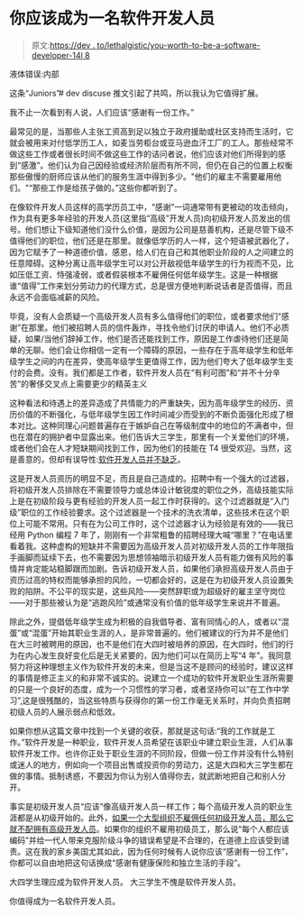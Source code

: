 # 你应该成为一名软件开发人员

> 原文:[https://dev . to/lethalgistic/you-worth-to-be-a-software-developer-14l 8](https://dev.to/lethargilistic/you-deserve-to-be-a-software-developer-14l8)

液体错误:内部

这条“Juniors”# dev discuse 推文引起了共鸣，所以我认为它值得扩展。

我不止一次看到有人说，人们应该“感谢有一份工作。”

最常见的是，当那些人主张工资高到足以独立于政府援助或社区支持而生活时，它就会被用来对付低学历工人，如麦当劳柜台或亚马逊血汗工厂的工人。那些经常不做这些工作或者很长时间不做这些工作的诘问者说，他们应该对他们所得到的感到“感激”。他们认为自己因经验或经济阶层而有所不同，但仍在自己的位置上权衡那些傲慢的厨师应该从他们的服务生涯中得到多少。"他们的雇主不需要雇用他们。"“那些工作是给孩子做的。”这些你都听到了。

在像软件开发人员这样的高学历员工中，“感谢”一词通常带有更被动的攻击倾向，作为具有更多年经验的开发人员(这里指“高级”开发人员)向初级开发人员发出的信号。他们想让下级知道他们没什么价值，是因为公司是慈善机构，还是尽管下级不值得他们的职位，他们还是在那里。就像低学历的人一样，这个短语被武器化了，因为它赋予了一种道德价值，感恩，给人们在自己和其他职业阶段的人之间建立的任意障碍。这种分离让高年级学生可以对公开敌视低年级学生的行为视而不见，比如压低工资、恃强凌弱，或者假装根本不雇佣任何低年级学生。这是一种根据谁“值得”工作来划分劳动力的代理方式，总是很方便地判断说话者是否值得，而且永远不会面临减薪的风险。

毕竟，没有人会质疑一个高级开发人员有多么值得他们的职位，或者要求他们“感谢”在那里。他们被招聘人员的信件轰炸，寻找令他们讨厌的申请人。他们不必质疑，如果/当他们辞掉工作，他们是否还能找到工作，原因是工作虐待他们还是简单的无聊。他们会让你相信一定有一个障碍的原因，一些存在于高年级学生和低年级学生之间的内在差异，使高年级学生更值得工作，因为他们夸大了低年级学生支付的会费。没有。我们都是工作者，软件开发人员在“有利可图”和“并不十分辛苦”的奢侈交叉点上需要更少的精英主义

这种看法和待遇上的差异造成了共情能力的严重缺失，因为高年级学生的经历、资历价值的不断强化，与低年级学生因工作时间减少而受到的不断负面强化形成了根本对比。这种同理心问题普遍存在于嫉妒自己在等级制度中的地位的不满者中，但也在潜在的拥护者中显露出来。他们告诉大三学生，那里有一个关爱他们的环境，或者他们会在人才短缺期间找到工作，因为他们的技能在 T4 很受欢迎。当然，这是善意的，但却有误导性:[软件开发人员并不缺乏](https://blog.hackerrank.com/unlocking-trapped-engineers/)。

这是开发人员资历的明显不足，而且是自己造成的。招聘中有一个强大的过滤器，将初级开发人员排除在不需要领导力或总体设计敏锐度的职位之外，高级技能实际上是在初级阶段与更有经验的开发人员一起工作时获得的。这个过滤器就是“入门级”职位的工作经验要求。这个过滤器是一个技术的洗衣清单，这些技术在这个职位上可能不常用。只有在为公司工作时，这个过滤器才认为经验是有效的——我已经用 Python 编程 7 年了，刚刚有一个非常粗鲁的招聘经理大喊“哪里？”在电话里看着我。这种虚构的短缺并不需要因为高级开发人员对初级开发人员的工作年限指手画脚而延续下去，也不需要因为思想领袖暗示初级开发人员有能力做有风险的事情并肯定能站稳脚跟而加剧。告诉初级开发人员，如果他们承担高级开发人员由于资历过高的特权而能够承担的风险，一切都会好的，这是在为初级开发人员设置失败的陷阱。不公平的现实是，这些风险——突然辞职或为超级好的雇主坚守岗位——对于那些被认为是“逃跑风险”或通常没有价值的低年级学生来说并不普遍。

除此之外，提倡低年级学生成为积极的自我倡导者、富有同情心的人，或者以“混蛋”或“混蛋”开始其职业生涯的人，是非常普遍的。他们被建议的行为并不是他们在大三时被聘用的原因，也不是他们在大四时被培养的原因，在大四时，他们的行为在内心发生良好变化后是无关紧要的，因为他们可以在简历上写“4 年”。我同意努力将这种理想主义作为软件开发的未来，但是当这不是顾问的经验时，建议这样的事情是修正主义的和非常不诚实的。说建立一个成功的软件开发职业生涯所需要的只是一个良好的态度，成为一个习惯性的学习者，或者坚持你可以“在工作中学习”,这是很残酷的，当这些特质与获得你的第一份工作毫无关系时，并向负责招聘初级人员的人展示弱点和低效。

如果你想从这篇文章中找到一个关键的收获，那就是这句话:“我的工作就是工作。”软件开发是一种职业，软件开发人员希望在该职业中建立职业生涯，人们从事软件开发工作。也许你正处于职业生涯的不同阶段，但做一份工作并没有什么特别或迷人的地方，例如向一个项目出售或投资你的劳动力，这是大四和大三学生都在做的事情。抵制诱惑，不要因为你认为别人值得你去，就武断地把自己和别人分开。

事实是初级开发人员“应该”像高级开发人员一样工作；每个高级开发人员的职业生涯都是从初级开始的。此外，[如果一个大型组织不雇佣任何初级开发人员，那么它就不配拥有高级开发人员](http://isaaclyman.com/blog/posts/junior-developers/)。如果你的组织不雇用初级员工，那么说“每个人都应该编码”并给一代人带来克服阶级斗争的错误希望是不合理的，在道德上应该受到谴责。这在我的家乡美国尤其如此，因为任何时候有人说你应该“感谢有一份工作”，你都可以自由地把这句话换成“感谢有健康保险和独立生活的手段”。

大四学生理应成为软件开发人员。
大三学生不愧是软件开发人员。

你值得成为一名软件开发人员。